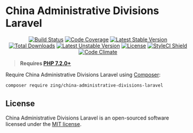 # China Administrative Divisions Laravel
<p align="center">
<a href="https://github.com/zingimmick/china-administrative-divisions-laravel/actions"><img src="https://github.com/zingimmick/china-administrative-divisions-laravel/workflows/tests/badge.svg" alt="Build Status"></a>
<a href="https://codecov.io/gh/zingimmick/china-administrative-divisions-laravel"><img src="https://codecov.io/gh/zingimmick/china-administrative-divisions-laravel/branch/master/graph/badge.svg" alt="Code Coverage" /></a>
<a href="https://packagist.org/packages/zing/china-administrative-divisions-laravel"><img src="https://poser.pugx.org/zing/china-administrative-divisions-laravel/v/stable.svg" alt="Latest Stable Version"></a>
<a href="https://packagist.org/packages/zing/china-administrative-divisions-laravel"><img src="https://poser.pugx.org/zing/china-administrative-divisions-laravel/downloads" alt="Total Downloads"></a>
<a href="https://packagist.org/packages/zing/china-administrative-divisions-laravel"><img src="https://poser.pugx.org/zing/china-administrative-divisions-laravel/v/unstable.svg" alt="Latest Unstable Version"></a>
<a href="https://packagist.org/packages/zing/china-administrative-divisions-laravel"><img src="https://poser.pugx.org/zing/china-administrative-divisions-laravel/license" alt="License"></a>
<a href="https://github.styleci.io/repos/300827378"><img src="https://github.styleci.io/repos/300827378/shield?branch=master" alt="StyleCI Shield"></a>
<a href="https://codeclimate.com/github/zingimmick/china-administrative-divisions-laravel/maintainability"><img src="https://api.codeclimate.com/v1/badges/00b119e14343330b3a65/maintainability" alt="Code Climate" /></a>
</p>

> **Requires [PHP 7.2.0+](https://php.net/releases/)**

Require China Administrative Divisions Laravel using [Composer](https://getcomposer.org):

```bash
composer require zing/china-administrative-divisions-laravel
```

## License

China Administrative Divisions Laravel is an open-sourced software licensed under the [MIT license](LICENSE).
